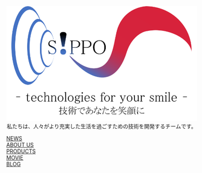 <div id="img">
<img src="S!PPO.png" alt="">
</div>


<div style="text-align: center;">
  私たちは、人々がより充実した生活を過ごすための技術を開発するチームです。  
</div>

[NEWS](https://github.com/Team-SIPPO/Team-SIPPO.github.io)  
[ABOUT US](https://github.com/Team-SIPPO/Team-SIPPO.github.io)  
[PRODUCTS](https://github.com/Team-SIPPO/Team-SIPPO.github.io)  
[MOVIE](https://www.youtube.com/channel/UCV285Ke2ubPht54D4sOOsqw)  
[BLOG](https://knalaboratory.hatenablog.com/)  

